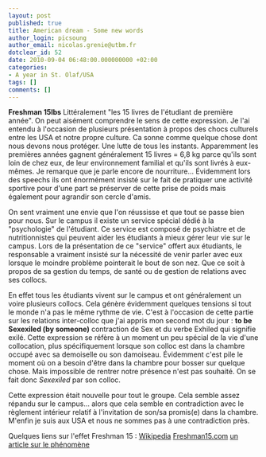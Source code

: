 ```yaml
---
layout: post
published: true
title: American dream - Some new words
author_login: picsoung
author_email: nicolas.grenie@utbm.fr
dotclear_id: 52
date: 2010-09-04 06:48:00.000000000 +02:00
categories:
- A year in St. Olaf/USA
tags: []
comments: []
---
```

<p><strong>Freshman 15lbs</strong>
Littéralement "les 15 livres de l'étudiant de première année". On peut aisément comprendre le sens de cette expression. Je l'ai entendu à l'occasion de plusieurs présentation à propos des chocs culturels entre les USA et notre propre culture. Ca sonne comme quelque chose dont nous devons nous protéger. Une lutte de tous les instants. Apparemment les premières années gagnent généralement 15 livres = 6,8 kg parce qu'ils sont loin de chez eux, de leur environnement familial et qu'ils sont livrés à eux-mêmes. Je remarque que je parle encore de nourriture...
Évidemment lors des speechs ils ont énormément insisté sur le fait de pratiquer une activité sportive pour d'une part se préserver de cette prise de poids mais également pour agrandir son cercle d'amis.</p>


<p>On sent vraiment une envie que l'on réussisse et que tout se passe bien pour nous. Sur le campus il existe un service spécial dédié à la "psychologie" de l'étudiant. Ce service est composé de psychiatre et de nutritionnistes qui peuvent aider les étudiants à mieux gérer leur vie sur le campus. Lors de la présentation de ce "service" offert aux étudiants, le responsable a vraiment insisté sur la nécessité de venir parler avec eux lorsque le moindre problème pointerait le bout de son nez. Que ce soit à propos de sa gestion du temps, de santé ou de gestion de relations avec ses collocs.</p>


<p>En effet tous les étudiants vivent sur le campus et ont généralement un voire plusieurs collocs. Cela génère évidemment quelques tensions si tout le monde n'a pas le même rythme de vie. C'est à l'occasion de cette partie sur les relations inter-colloc que j'ai appris mon second mot du jour : <strong>to be Sexexiled (by someone)</strong> contraction de Sex et du verbe Exhiled qui signifie exilé. Cette expression se réfère à un moment un peu spécial de la vie d'une collocation, plus spécifiquement lorsque son colloc est dans la chambre occupé avec sa demoiselle ou son damoiseau. Évidemment c'est pile le moment où on a besoin d'être dans la chambre pour bosser sur quelque chose. Mais impossible de rentrer notre présence n'est pas souhaité. On se fait donc <em>Sexexiled</em> par son colloc.</p>


<p>Cette expression était nouvelle pour tout le groupe. Cela semble assez répandu sur le campus... alors que cela semble en contradiction avec le règlement intérieur relatif à l'invitation de son/sa promis(e) dans la chambre.
M'enfin je suis aux USA et nous ne sommes pas à une contradiction près.</p>



<p>Quelques liens sur l'effet Freshman 15&nbsp;:
<a href="http://en.wikipedia.org/wiki/Freshman_fifteen" hreflang="en">Wikipedia</a>
<a href="http://www.freshman15.com/" hreflang="en">Freshman15.com</a>
<a href="http://www.the-fed.org/articles/volume21/issue0/dodge.html" hreflang="en">un article sur le phénomène</a></p>
